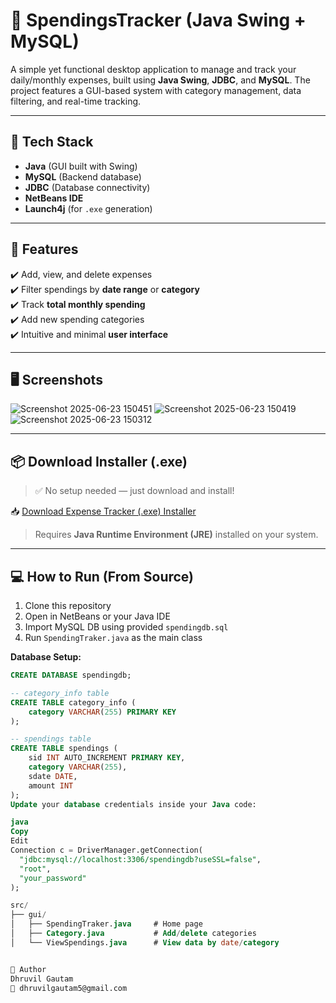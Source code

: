 # 💸 SpendingsTracker (Java Swing + MySQL)

A simple yet functional desktop application to manage and track your daily/monthly expenses, built using **Java Swing**, **JDBC**, and **MySQL**. The project features a GUI-based system with category management, data filtering, and real-time tracking.

---

## 🧰 Tech Stack

- **Java** (GUI built with Swing)
- **MySQL** (Backend database)
- **JDBC** (Database connectivity)
- **NetBeans IDE**
- **Launch4j** (for `.exe` generation)

---

## 🚀 Features

✔️ Add, view, and delete expenses  
✔️ Filter spendings by **date range** or **category**  
✔️ Track **total monthly spending**  
✔️ Add new spending categories  
✔️ Intuitive and minimal **user interface**

---

## 🖥 Screenshots

![Screenshot 2025-06-23 150451](https://github.com/user-attachments/assets/4e304826-4703-4249-96c1-3aedca6c6143)
![Screenshot 2025-06-23 150419](https://github.com/user-attachments/assets/354078e4-18d9-4acf-95e6-e75ed15ede0b)
![Screenshot 2025-06-23 150312](https://github.com/user-attachments/assets/1e1c44b7-abb7-434f-9358-46218c87324a)

---

## 📦 Download Installer (.exe)

> ✅ No setup needed — just download and install!

📥 [Download Expense Tracker (.exe) Installer](https://github.com/Dhruvil-here/SpendingsTracker/releases/download/v1.0/ExpenseTrackerInstaller.zip)

> Requires **Java Runtime Environment (JRE)** installed on your system.

---

## 💻 How to Run (From Source)

1. Clone this repository
2. Open in NetBeans or your Java IDE
3. Import MySQL DB using provided `spendingdb.sql`
4. Run `SpendingTraker.java` as the main class

**Database Setup:**
```sql
CREATE DATABASE spendingdb;

-- category_info table
CREATE TABLE category_info (
    category VARCHAR(255) PRIMARY KEY
);

-- spendings table
CREATE TABLE spendings (
    sid INT AUTO_INCREMENT PRIMARY KEY,
    category VARCHAR(255),
    sdate DATE,
    amount INT
);
Update your database credentials inside your Java code:

java
Copy
Edit
Connection c = DriverManager.getConnection(
  "jdbc:mysql://localhost:3306/spendingdb?useSSL=false", 
  "root", 
  "your_password"
);

src/
├── gui/
│   ├── SpendingTraker.java     # Home page
│   ├── Category.java           # Add/delete categories
│   └── ViewSpendings.java      # View data by date/category


👤 Author
Dhruvil Gautam
📧 dhruvilgautam5@gmail.com
